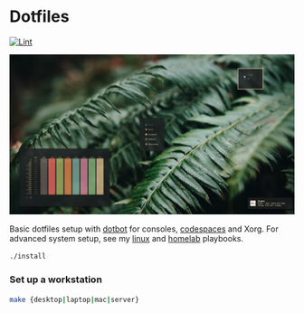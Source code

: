 # Dotfiles

[![Lint](https://github.com/brettinternet/dotfiles/actions/workflows/lint.yml/badge.svg)](https://github.com/brettinternet/dotfiles/actions/workflows/lint.yml)

![desktop screenshot](./screenshot.png)

Basic dotfiles setup with [dotbot](https://github.com/anishathalye/dotbot/tree/master) for consoles, [codespaces](https://docs.github.com/en/github/developing-online-with-codespaces/personalizing-codespaces-for-your-account) and Xorg. For advanced system setup, see my [linux](https://github.com/brettinternet/linux) and [homelab](https://github.com/brettinternet/homelab) playbooks.

```sh
./install
```

### Set up a workstation

```sh
make {desktop|laptop|mac|server}
```
